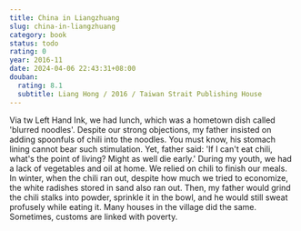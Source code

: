 ```yaml
---
title: China in Liangzhuang
slug: china-in-liangzhuang
category: book
status: todo
rating: 0
year: 2016-11
date: 2024-04-06 22:43:31+08:00
douban:
  rating: 8.1
  subtitle: Liang Hong / 2016 / Taiwan Strait Publishing House
---
```


Via tw Left Hand Ink, we had lunch, which was a hometown dish called 'blurred noodles'. Despite our strong objections, my father insisted on adding spoonfuls of chili into the noodles. You must know, his stomach lining cannot bear such stimulation. Yet, father said: 'If I can't eat chili, what's the point of living? Might as well die early.' During my youth, we had a lack of vegetables and oil at home. We relied on chili to finish our meals. In winter, when the chili ran out, despite how much we tried to economize, the white radishes stored in sand also ran out. Then, my father would grind the chili stalks into powder, sprinkle it in the bowl, and he would still sweat profusely while eating it. Many houses in the village did the same. Sometimes, customs are linked with poverty.
